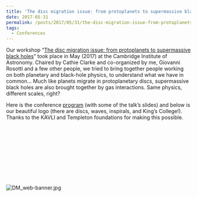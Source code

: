 ```yaml
---
title: 'The disc migration issue: from protoplanets to supermassive black holes'
date: 2017-05-31
permalink: /posts/2017/05/31/the-disc-migration-issue-from-protoplanets-to-supermassive-black-holes
tags:
  - Conferences
---
```


Our workshop “[The disc migration issue: from protoplanets to supermassive black holes](<https://www.ast.cam.ac.uk/meetings/2017/migration.issue.protoplanets.supermassive.black.holes>)” took place in May (2017) at the Cambridge Institute of Astronomy. Chaired by Cathie Clarke and co-organized by me, Giovanni Rosotti and a few other people, we tried to bring together people working on both planetary and black-hole physics, to understand what we have in common… Much like planets migrate in protoplanetary discs, supermassive black holes are also brought together by gas interactions. Same physics, different scales, right?

Here is the conference [program](<https://www.ast.cam.ac.uk/meetings/2017/migration.issue.protoplanets.supermassive.black.holes>) (with some of the talk’s slides) and below is our beautiful logo (there are discs, waves, inspirals, and King’s College!). Thanks to the KAVLI and Templeton foundations for making this possible.

![](data:image/svg+xml;base64,PHN2ZyBoZWlnaHQ9IjIzMCIgd2lkdGg9IjcyMCIgeG1sbnM9Imh0dHA6Ly93d3cudzMub3JnLzIwMDAvc3ZnIiB2ZXJzaW9uPSIxLjEiLz4=)![DM_web-banner.jpg](https://davidegerosa.files.wordpress.com/2018/10/dm_web-banner.jpg)

